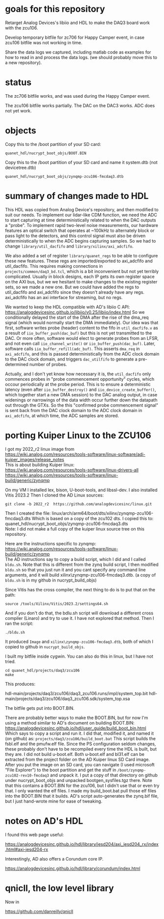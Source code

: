 # goals for this repository

Retarget Analog Devices's libiio and HDL to make the DAQ3 board work with the zcu106.

Develop temporary bitfile for zc706 for Happy Camper event, in case zcu106 bitfile was not working in time.

Share the data logs we captured, including matlab code as examples for how to read in and process the data logs.
(we should probably move this to a new repository).

# status

The zc706 bitfile works, and was used during the Happy Camper event.

The zcu106 bitfile works partially.  The DAC on the DAC3 works.  ADC does not yet work.


# objects

Copy this to the  /boot partition of your SD card:

`quanet_hdl/nucrypt_boot_objs/BOOT.BIN`

Copy this to the /boot partition of your SD card and name it system.dtb (not devicetree.dtb)

`quanet_hdl/nucrypt_boot_objs/zynqmp-zcu106-fmcdaq3.dtb`


# summary of changes made to HDL

This HDL was copied from Analog Device's repository, and then modified
to suit our needs.  To implement our lidar-like CDM function, we need
the ADC to start capturing at time deterministically related to when
the DAC outputs a "probe".  To implement rapid two-level noise
measurements, our hardware features an optical switch that operates at
~100kHz to alternately block or pass light to the detectors, and this
control signal must also be driven deterministically to when the ADC
begins capturing samples.  So we had to change `library/util_dacfifo`
and `library/xilinx/axi_adcfifo`.

We also added a set of register `library/quanet_regs` to be able to
configure these new features.  These regs are imported/exported to axi_adcfifo
and util_dacfifo.  This requires making connections in
`projects/common/daq3_bd.tcl`, which is a bit inconvenient but not yet
terribly complicated.  Usually in block designs, each IP gets its own
register space on the AXI bus, but we we hesitant to make changes to
the existing register sets, so we made a new one.  But we could have
added the regs to util_dacfifo and axi_adcfifo since they doesn't
already have any regs.  axi_adcfifo has an axi interface for
streaming, but no regs.

We wanted to keep the HDL compatible with AD's libiio C API:
https://analogdevicesinc.github.io/libiio/v0.25/libiio/index.html
So we conditionally delayed the start of the DMA after the rise of the
dma_req signal (which would normally start the DMA immediately).  Our
idea was that first, software writes probe (header) content to the
fifo in `util_dacfifo.v` as a result of `iio_buffer_push(dac_buf)` but this is
not yet transmitted to the DAC.  Or more often, software would elect to generate
probes from an LFSR, and not even call `iio_channel_write()` or `iio_buffer_push(dac_buf)`.
Later, software calls `iio_buffer_refill(adc_buf)`.  This asserts `dma_req` in
`axi_adcfifo`, and this is passed deterministically from the ADC clock domain
to the DAC clock domain, and triggers `dac_utilfifo` to generate a pre-determined
number of probes.

Actually, and I don't yet know how necessary it is, the `util_dacfifo` only
commences probes in "probe commencement opportunity" cycles, which occour
periodically at the probe period.  This is to ensure a deterministic latency
(even after `iio_buffer_destroy()` and `iio_device_create_buffer()`, which together
start a new DMA session) to the DAC analog output, in case widenings or
narrowings of the data width occur further down the datapath out through the GTXs.
So the this "confirmed probe commencement signal" is sent back from the DAC clock
domain to the ADC clock domain in `axi_adcfifo`, at which time, the ADC samples are stored.


# porting Kuiper Linux to the ZCU106

I got my 2022_r2 linux image from  
https://wiki.analog.com/resources/tools-software/linux-software/adi-kuiper_images/release_notes  
This is about building Kuiper linux:  
https://wiki.analog.com/resources/tools-software/linux-drivers-all  
https://wiki.analog.com/resources/tools-software/linux-build/generic/zynqmp  

On my VM I installed lex, bison, U-boot-tools, and  libssl-dev.
I also installed Vitis 2023.2
Then I cloned the AD Linux sources:
```
git clone -b 2022_r2  https://github.com/analogdevicesinc/linux.git
```
Then I created the file:
linux/arch/arm64/boot/dts/xilinx/zynqmp-zcu106-fmcdaq3.dts
Which is based on a copy of the zcu102 dts.  I copied this to:  
quanet_hdl/nucrypt_boot_objs/zynqmp-zcu106-fmcdaq3.dts  
Note: I did not make a full copy of the kuiper linux source tree on this repository.  

Here are the instructions specific to zynqmp:  
https://wiki.analog.com/resources/tools-software/linux-build/generic/zynqmp  
The AD instructions say to copy a build script, which I did and I called `bldu.sh`.  Note that this is different from the zynq build script, I then modified `bldu.sh` so that you just run it and you cant specify any command line arguments, and it will build xilinx\zynqmp-zcu106-fmcdaq3.dtb. (a copy of `bldu.sh` is in my github in nucrypt_build_objs)

Since Vitis has the cross compiler, the next thing to do is to put that on the path:
```
source /tools/Xilinx/Vitis/2023.2/settings64.sh
```
And if you don't do that, the bdlu.sh script will download a different cross compiler (Linaro) and try to use it.  I have not explored that method.  Then I ran the script:
```
./bldu.sh
```
It produced `Image` and `xilinx\zynqmp-zcu106-fmcdaq3.dtb`, both of which I copied to github in `nucrypt_build_objs`.

I built my bitfile inside cygwin.  You can also do this in linux, but I have not tried.
```
cd quanet_hdl/projects/daq3/zcu106
make
```

This produces:

hdl-main/projects/daq3/zcu106/daq3_zcu106.runs/impl/system_top.bit
hdl-main/projects/daq3/zcu106/daq3_zcu106.sdk/system_top.xsa

The bitfile gets put into BOOT.BIN.

There are probably better ways to make the BOOT.BIN, but for now I'm
using a method similar to AD's document on building BOOT.BIN:
https://analogdevicesinc.github.io/hdl/user_guide/build_boot_bin.html
Which says to copy a script and run it.  I did that, modified it, and
named it (on github) as: `projects/daq3/zcu106/build_boot.bat` This
script builds the fsbl.elf and the pmufw.elf file.  Since the PS
configuration seldom changes, these probably don't have to be
recompiled every time the HDL is built, but they are.  I did not build
u-boot.elf.  Both u-boot.elf and bl31.elf can be extracted from the
project folder on the AD Kuiper linux SD Card image.  After you put
the image on an SD card, you can navigate (I used microsoft "File
Explorer") to the boot partition and get the stuff in
`/boot/zynqmp-zcu102-rev10-fmcdaq3` and unpack it.  I put a copy of
that directory on github under nucrypt_boot_objs and unpacked
bootgen_sysfiles.tgz there.  Note that this contains a BOOT.BIN for
the zcu106, but I didn't use that or even try that.  I only wanted the
elf files.  I made my build_boot.bat pull those elf files into the
BOOT.BIN that it builds.  AD's script auto-generates the zynq.bif
file, but I just hand-wrote mine for ease of tweaking.



# notes on AD's HDL

I found this web page useful:

https://analogdevicesinc.github.io/hdl/library/jesd204/axi_jesd204_rx/index.html#axi-jesd204-rx

Interestingly, AD also offers a Corundum core IP.

https://analogdevicesinc.github.io/hdl/library/corundum/index.html


# qnicll, the low level library

Now in

https://github.com/danreilly/qnicll


